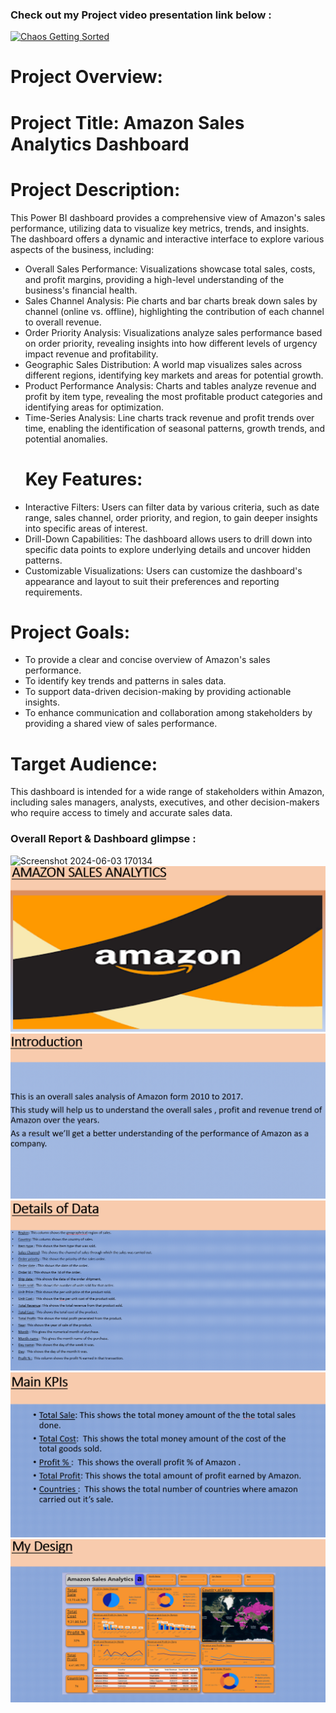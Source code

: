 ### Check out my Project video presentation link below : 

[![Chaos Getting Sorted](https://i9.ytimg.com/vi_webp/aDljtRtF4b8/mqdefault.webp?v=677d5b15&sqp=CIy09bsG&rs=AOn4CLBwiiRDhWb-Dkiy2eUeKpYs0oKsZg)](https://www.youtube.com/embed/aDljtRtF4b8?si=OKy8lm2Xw7YGllpl) </br>




# Project Overview:
# Project Title: Amazon Sales Analytics Dashboard
# Project Description:
This Power BI dashboard provides a comprehensive view of Amazon's sales performance, utilizing data to visualize key metrics, trends, and insights. The dashboard offers a dynamic and interactive interface to explore various aspects of the business, including:
 * Overall Sales Performance: Visualizations showcase total sales, costs, and profit margins, providing a high-level understanding of the business's financial health.
 * Sales Channel Analysis: Pie charts and bar charts break down sales by channel (online vs. offline), highlighting the contribution of each channel to overall revenue.
 * Order Priority Analysis: Visualizations analyze sales performance based on order priority, revealing insights into how different levels of urgency impact revenue and profitability.
 * Geographic Sales Distribution: A world map visualizes sales across different regions, identifying key markets and areas for potential growth.
 * Product Performance Analysis: Charts and tables analyze revenue and profit by item type, revealing the most profitable product categories and identifying areas for optimization.
 * Time-Series Analysis: Line charts track revenue and profit trends over time, enabling the identification of seasonal patterns, growth trends, and potential anomalies.
   # Key Features:
 * Interactive Filters: Users can filter data by various criteria, such as date range, sales channel, order priority, and region, to gain deeper insights into specific areas of interest.
 * Drill-Down Capabilities: The dashboard allows users to drill down into specific data points to explore underlying details and uncover hidden patterns.
 * Customizable Visualizations: Users can customize the dashboard's appearance and layout to suit their preferences and reporting requirements.
#    Project Goals:
 * To provide a clear and concise overview of Amazon's sales performance.
 * To identify key trends and patterns in sales data.
 * To support data-driven decision-making by providing actionable insights.
 * To enhance communication and collaboration among stakeholders by providing a shared view of sales performance.
#    Target Audience:
This dashboard is intended for a wide range of stakeholders within Amazon, including sales managers, analysts, executives, and other decision-makers who require access to timely and accurate sales data.

### Overall Report & Dashboard glimpse :

![Screenshot 2024-06-03 170134](https://github.com/Ashinsarkarlahiri/Amazon-Sales-Analytics-Project/assets/153322941/5a5a5b43-0fdd-4cac-be6b-4310d68883d0)
![Screenshot 2024-06-03 170134](https://github.com/Ashinsarkarlahiri/Amazon-Sales-Analytics-Project/blob/main/Screenshot%202024-12-24%20135419.png)
![Screenshot 2024-06-03 170134](https://github.com/Ashinsarkarlahiri/Amazon-Sales-Analytics-Project/blob/main/Screenshot%202024-12-24%20135709.png)
![Screenshot 2024-06-03 170134](https://github.com/Ashinsarkarlahiri/Amazon-Sales-Analytics-Project/blob/main/Screenshot%202024-12-24%20135723.png)
![Screenshot 2024-06-03 170134](https://github.com/Ashinsarkarlahiri/Amazon-Sales-Analytics-Project/blob/main/Screenshot%202024-12-24%20135737.png)
![Screenshot 2024-06-03 170134](https://github.com/Ashinsarkarlahiri/Amazon-Sales-Analytics-Project/blob/main/Screenshot%202024-12-24%20135750.png)


